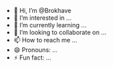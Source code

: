 - 👋 Hi, I’m @Brokhave
- 👀 I’m interested in ...
- 🌱 I’m currently learning ...
- 💞️ I’m looking to collaborate on ...
- 📫 How to reach me ...
- 😄 Pronouns: ...
- ⚡ Fun fact: ...

<!---
Brokhave/Brokhave is a ✨ special ✨ repository because its `README.md` (this file) appears on your GitHub profile.
You can click the Preview link to take a look at your changes.
--->
